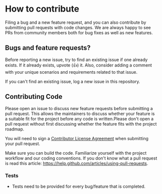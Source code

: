 # How to contribute

Filing a bug and a new feature request, and you can also contribute by submitting pull requests with code changes. We are always happy to see PRs from community members both for bug fixes as well as new features.


## Bugs and feature requests?

Before reporting a new issue, try to find an existing issue if one already exists. If it already exists, upvote (👍) it. 
Also, consider adding a comment with your unique scenarios and requirements related to that issue. 

If you can't find an existing issue, log a new issue in this repository.


## Contributing Code

Please open an issue to discuss new feature requests before submitting a pull request. This allows the maintainers to discuss whether your feature is a suitable fit for the project before any code is written.Please don't open a pull request without first discussing whether the feature fits with the project roadmap.

You will need to sign a [Contributor License Agreement](https://cla.dotnetfoundation.org/) when submitting your pull request. 

Make sure you can build the code. Familiarize yourself with the project workflow and our coding conventions. If you don't know what a pull request is read this article: https://help.github.com/articles/using-pull-requests.

### Tests
* Tests need to be provided for every bug/feature that is completed.
